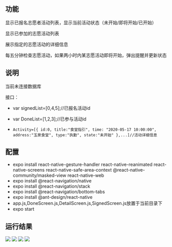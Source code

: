 ## 功能 ##
显示已报名志愿者活动列表，显示当前活动状态（未开始/即将开始/已开始）

显示已参加的志愿活动列表

展示指定的志愿活动的详细信息

每五分钟检查志愿活动，如果两小时内某志愿活动即将开始，弹出提醒并更新状态

## 说明 ##

当前未连接数据库

接口：

- var signedList=[0,4,5];//已报名活动id

- var DoneList=[1,2,3];//已参与活动id

- `Activity=[{
	id:0,
	title:"食堂指引",
	time: "2020-05-17 10:00:00",
	address:"玉泉食堂",
	type:"执勤",
	state:"未开始"
},...]//活动详细信息` 
 

## 配置 ##
- expo install react-native-gesture-handler react-native-reanimated react-native-screens react-native-safe-area-context @react-native-community/masked-view react-native-web
- expo install @react-navigation/native
- expo install @react-navigation/stack
- expo install @react-navigation/bottom-tabs
- expo install @ant-design/react-native
- app.js,DoneScreen.js,DetailScreen.js,SignedScreen.js放置于当前目录下
- expo start


## 运行结果 ##
![](alert.jpg)
![](signed.jpg)
![](done.jpg)
![](detail.jpg)